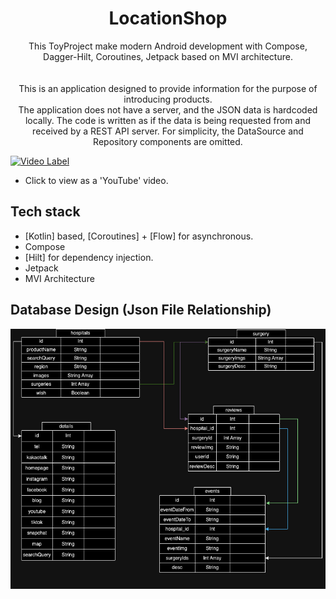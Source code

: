 <h1 align="center">LocationShop</h1>

<p align="center">  
 This ToyProject make modern Android development with Compose, Dagger-Hilt, Coroutines, Jetpack based on MVI architecture.
</br>
</br>

</br>
This is an application designed to provide information for the purpose of introducing products.
</br>
The application does not have a server, and the JSON data is hardcoded locally. The code is written as if the data is being requested from and received by a REST API server. For simplicity, the DataSource and Repository components are omitted.
</br>


[![Video Label](http://img.youtube.com/vi/Z8TL6iD7G-k/0.jpg)](https://youtu.be/Z8TL6iD7G-k)
- Click to view as a 'YouTube' video.  



## Tech stack
- [Kotlin] based, [Coroutines] + [Flow]  for asynchronous.
- Compose
- [Hilt] for dependency injection.
- Jetpack
- MVI Architecture

## Database Design (Json File Relationship)
![Alt text](https://github.com/CodingBot000/LocationShop/blob/main/db_design_drawio.png)
